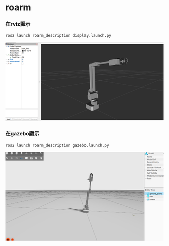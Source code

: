 # roarm

### 在rviz顯示

`ros2 launch roarm_description display.launch.py`

![1743218767457](images/README/1743218767457.png)

### 在gazebo顯示

`ros2 launch roarm_description gazebo.launch.py`

![1743218928075](images/README/1743218928075.png)
